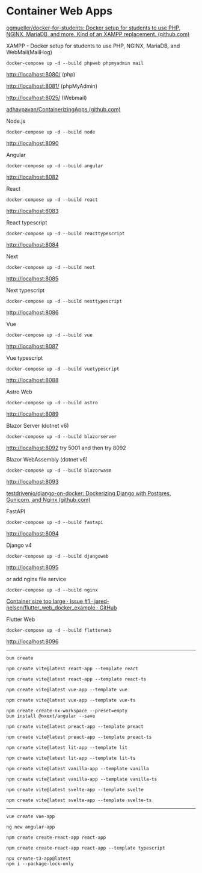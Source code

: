 
# Container Web Apps

[ogmueller/docker-for-students: Docker setup for students to use PHP, NGINX, MariaDB, and more. Kind of an XAMPP replacement. (github.com)](https://github.com/ogmueller/docker-for-students)

XAMPP - Docker setup for students to use PHP, NGINX, MariaDB, and WebMail(MailHog)

```
docker-compose up -d --build phpweb phpmyadmin mail
```

<http://localhost:8080/> (php)

<http://localhost:8081/> (phpMyAdmin)

<http://localhost:8025/> (Webmail)

[adhavpavan/ContainerizingApps (github.com)](https://github.com/adhavpavan/ContainerizingApps)

Node.js

```
docker-compose up -d --build node
```

<http://localhost:8090>

Angular

```
docker-compose up -d --build angular
```

<http://localhost:8082>

React

```
docker-compose up -d --build react
```

<http://localhost:8083>

React typescript

```
docker-compose up -d --build reacttypescript
```

<http://localhost:8084>

Next

```
docker-compose up -d --build next
```

<http://localhost:8085>

Next typescript

```
docker-compose up -d --build nexttypescript
```

<http://localhost:8086>

Vue

```
docker-compose up -d --build vue
```

<http://localhost:8087>

Vue typescript

```
docker-compose up -d --build vuetypescript
```

<http://localhost:8088>

Astro Web

```
docker-compose up -d --build astro
```

<http://localhost:8089>

Blazor Server (dotnet v6)

```
docker-compose up -d --build blazorserver
```

<http://localhost:8092> try 5001 and then try 8092

Blazor WebAssembly (dotnet v6)

```
docker-compose up -d --build blazorwasm
```

<http://localhost:8093>

[testdrivenio/django-on-docker: Dockerizing Django with Postgres, Gunicorn, and Nginx (github.com)](https://github.com/testdrivenio/django-on-docker)

FastAPI

```
docker-compose up -d --build fastapi
```

<http://localhost:8094>

Django v4

```
docker-compose up -d --build djangoweb
```

<http://localhost:8095>

or add nginx file service

```
docker-compose up -d --build nginx
```

[Container size too large · Issue #1 · jared-nelsen/flutter_web_docker_example · GitHub](https://github.com/jared-nelsen/flutter_web_docker_example/issues/1#issuecomment-986097288)

Flutter Web

```
docker-compose up -d --build flutterweb
```

<http://localhost:8096>

---


```
bun create
```
```
npm create vite@latest react-app --template react
```
```
npm create vite@latest react-app --template react-ts
```
```
npm create vite@latest vue-app --template vue
```
```
npm create vite@latest vue-app --template vue-ts
```
```
npm create create-nx-workspace --preset=empty
bun install @nxext/angular --save
```
```
npm create vite@latest preact-app --template preact
```
```
npm create vite@latest preact-app --template preact-ts
```
```
npm create vite@latest lit-app --template lit
```
```
npm create vite@latest lit-app --template lit-ts
```
```
npm create vite@latest vanilla-app --template vanilla
```
```
npm create vite@latest vanilla-app --template vanilla-ts
```
```
npm create vite@latest svelte-app --template svelte
```
```
npm create vite@latest svelte-app --template svelte-ts
```
---
```
vue create vue-app
```
```
ng new angular-app
```
```
npm create create-react-app react-app
```
```
npm create create-react-app react-app --template typescript
```
```
npx create-t3-app@latest
npm i --package-lock-only
```
